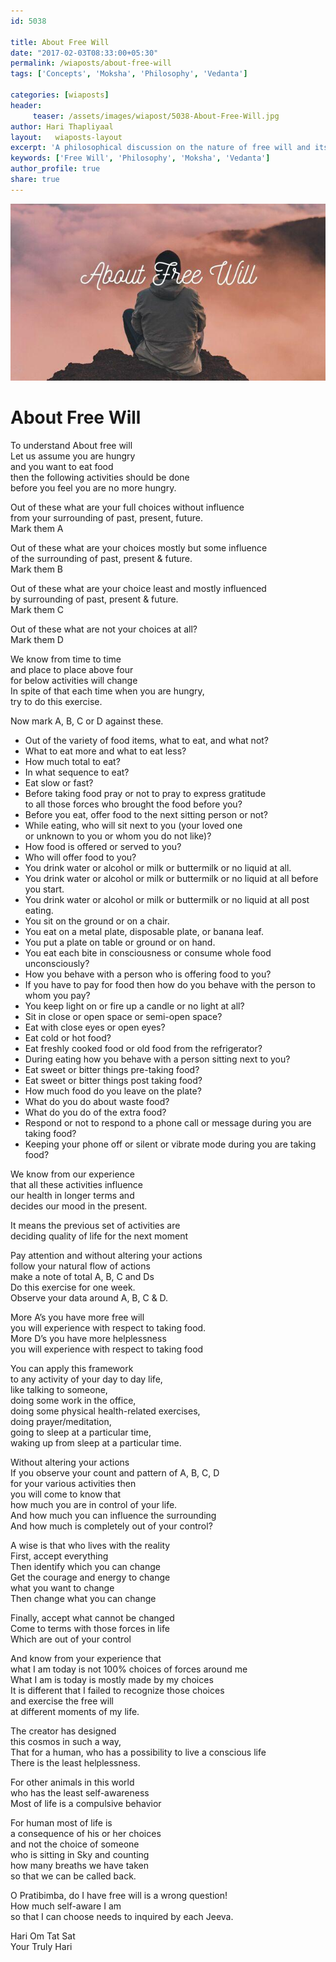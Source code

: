 ```yaml
--- 
id: 5038

title: About Free Will
date: "2017-02-03T08:33:00+05:30"
permalink: /wiaposts/about-free-will
tags: ['Concepts', 'Moksha', 'Philosophy', 'Vedanta']    

categories: [wiaposts] 
header:
     teaser: /assets/images/wiapost/5038-About-Free-Will.jpg
author: Hari Thapliyaal 
layout:   wiaposts-layout
excerpt: 'A philosophical discussion on the nature of free will and its implications.' 
keywords: ['Free Will', 'Philosophy', 'Moksha', 'Vedanta']
author_profile: true 
share: true 
---
```


![About Free Will](/assets/images/wiapost/5038-About-Free-Will.jpg)     
   
# About Free Will
    
To understand About free will     
Let us assume you are hungry     
and you want to eat food     
then the following activities should be done     
before you feel you are no more hungry.    
    
Out of these what are your full choices without influence     
from your surrounding of past, present, future.     
Mark them A    
    
Out of these what are your choices mostly but some influence     
of the surrounding of past, present &amp; future.     
Mark them B    
    
Out of these what are your choice least and mostly influenced     
by surrounding of past, present &amp; future.     
Mark them C    
    
Out of these what are not your choices at all?     
Mark them D    
    
We know from time to time     
and place to place above four     
for below activities will change     
In spite of that each time when you are hungry,     
try to do this exercise.    
    
Now mark A, B, C or D against these.    
    
- Out of the variety of food items, what to eat, and what not?    
- What to eat more and what to eat less?    
- How much total to eat?    
- In what sequence to eat?    
- Eat slow or fast?    
- Before taking food pray or not to pray to express gratitude     
 to all those forces who brought the food before you?    
- Before you eat, offer food to the next sitting person or not?    
- While eating, who will sit next to you (your loved one     
 or unknown to you or whom you do not like)?    
- How food is offered or served to you?    
- Who will offer food to you?    
- You drink water or alcohol or milk or buttermilk or no liquid at all.    
- You drink water or alcohol or milk or buttermilk or no liquid at all before you start.    
- You drink water or alcohol or milk or buttermilk or no liquid at all post eating.    
- You sit on the ground or on a chair.    
- You eat on a metal plate, disposable plate, or banana leaf.    
- You put a plate on table or ground or on hand.    
- You eat each bite in consciousness or consume whole food unconsciously?    
- How you behave with a person who is offering food to you?    
- If you have to pay for food then how do you behave with the person to whom you pay?    
- You keep light on or fire up a candle or no light at all?    
- Sit in close or open space or semi-open space?    
- Eat with close eyes or open eyes?    
- Eat cold or hot food?    
- Eat freshly cooked food or old food from the refrigerator?    
- During eating how you behave with a person sitting next to you?    
- Eat sweet or bitter things pre-taking food?    
- Eat sweet or bitter things post taking food?    
- How much food do you leave on the plate?    
- What do you do about waste food?    
- What do you do of the extra food?    
- Respond or not to respond to a phone call or message during you are taking food?    
- Keeping your phone off or silent or vibrate mode during you are taking food?    
    
We know from our experience     
that all these activities influence     
our health in longer terms and     
decides our mood in the present.    
    
It means the previous set of activities are     
deciding quality of life for the next moment    
    
Pay attention and without altering your actions     
follow your natural flow of actions     
make a note of total A, B, C and Ds     
Do this exercise for one week.     
Observe your data around A, B, C &amp; D.    
    
More A’s you have more free will     
you will experience with respect to taking food.     
More D’s you have more helplessness     
you will experience with respect to taking food    
    
You can apply this framework     
to any activity of your day to day life,     
like talking to someone,     
doing some work in the office,     
doing some physical health-related exercises,     
doing prayer/meditation,     
going to sleep at a particular time,     
waking up from sleep at a particular time.    
    
Without altering your actions     
If you observe your count and pattern of A, B, C, D     
for your various activities then     
you will come to know that     
how much you are in control of your life.     
And how much you can influence the surrounding     
And how much is completely out of your control?    
    
A wise is that who lives with the reality     
First, accept everything     
Then identify which you can change     
Get the courage and energy to change     
what you want to change     
Then change what you can change    
    
Finally, accept what cannot be changed     
Come to terms with those forces in life     
Which are out of your control    
    
And know from your experience that     
what I am today is not 100% choices of forces around me     
What I am is today is mostly made by my choices     
It is different that I failed to recognize those choices     
and exercise the free will     
at different moments of my life.    
    
The creator has designed     
this cosmos in such a way,     
That for a human, who has a possibility to live a conscious life     
There is the least helplessness.    
    
For other animals in this world     
who has the least self-awareness     
Most of life is a compulsive behavior    
    
For human most of life is     
a consequence of his or her choices     
and not the choice of someone     
who is sitting in Sky and counting     
how many breaths we have taken     
so that we can be called back.    
    
O Pratibimba, do I have free will is a wrong question!     
How much self-aware I am     
so that I can choose needs to inquired by each Jeeva.    
    
Hari Om Tat Sat     
Your Truly Hari    
